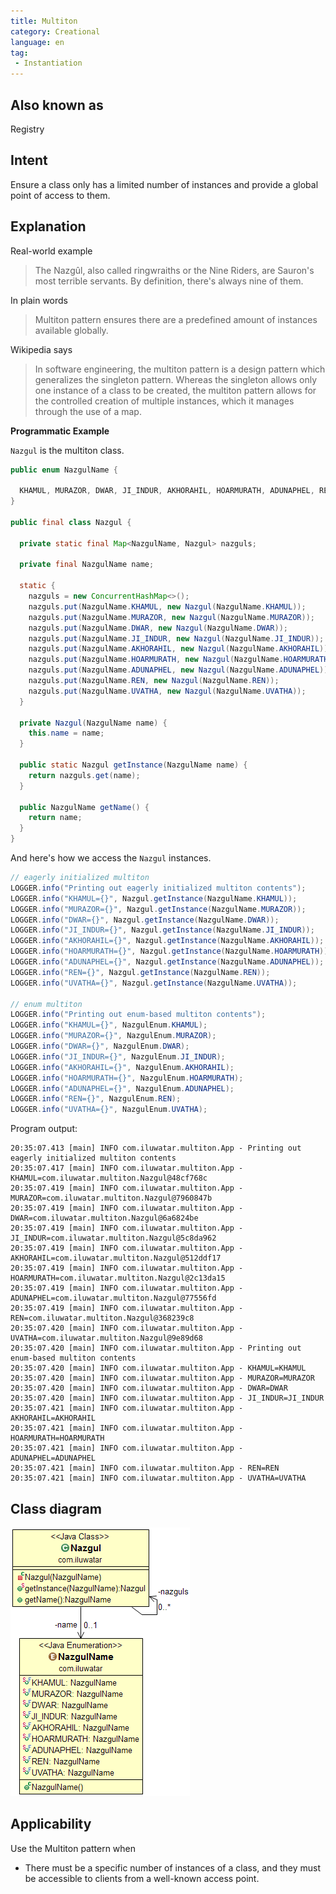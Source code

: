 ```yaml
---
title: Multiton
category: Creational
language: en
tag:
 - Instantiation
---
```


## Also known as

Registry

## Intent

Ensure a class only has a limited number of instances and provide a global point of access to them.

## Explanation

Real-world example

> The Nazgûl, also called ringwraiths or the Nine Riders, are Sauron's most terrible servants. By 
> definition, there's always nine of them.           

In plain words

> Multiton pattern ensures there are a predefined amount of instances available globally.   

Wikipedia says

> In software engineering, the multiton pattern is a design pattern which generalizes the singleton 
> pattern. Whereas the singleton allows only one instance of a class to be created, the multiton 
> pattern allows for the controlled creation of multiple instances, which it manages through the use 
> of a map.

**Programmatic Example**

`Nazgul` is the multiton class.

```java
public enum NazgulName {

  KHAMUL, MURAZOR, DWAR, JI_INDUR, AKHORAHIL, HOARMURATH, ADUNAPHEL, REN, UVATHA
}

public final class Nazgul {

  private static final Map<NazgulName, Nazgul> nazguls;

  private final NazgulName name;

  static {
    nazguls = new ConcurrentHashMap<>();
    nazguls.put(NazgulName.KHAMUL, new Nazgul(NazgulName.KHAMUL));
    nazguls.put(NazgulName.MURAZOR, new Nazgul(NazgulName.MURAZOR));
    nazguls.put(NazgulName.DWAR, new Nazgul(NazgulName.DWAR));
    nazguls.put(NazgulName.JI_INDUR, new Nazgul(NazgulName.JI_INDUR));
    nazguls.put(NazgulName.AKHORAHIL, new Nazgul(NazgulName.AKHORAHIL));
    nazguls.put(NazgulName.HOARMURATH, new Nazgul(NazgulName.HOARMURATH));
    nazguls.put(NazgulName.ADUNAPHEL, new Nazgul(NazgulName.ADUNAPHEL));
    nazguls.put(NazgulName.REN, new Nazgul(NazgulName.REN));
    nazguls.put(NazgulName.UVATHA, new Nazgul(NazgulName.UVATHA));
  }

  private Nazgul(NazgulName name) {
    this.name = name;
  }

  public static Nazgul getInstance(NazgulName name) {
    return nazguls.get(name);
  }

  public NazgulName getName() {
    return name;
  }
}
```

And here's how we access the `Nazgul` instances.

```java
// eagerly initialized multiton
LOGGER.info("Printing out eagerly initialized multiton contents");
LOGGER.info("KHAMUL={}", Nazgul.getInstance(NazgulName.KHAMUL));
LOGGER.info("MURAZOR={}", Nazgul.getInstance(NazgulName.MURAZOR));
LOGGER.info("DWAR={}", Nazgul.getInstance(NazgulName.DWAR));
LOGGER.info("JI_INDUR={}", Nazgul.getInstance(NazgulName.JI_INDUR));
LOGGER.info("AKHORAHIL={}", Nazgul.getInstance(NazgulName.AKHORAHIL));
LOGGER.info("HOARMURATH={}", Nazgul.getInstance(NazgulName.HOARMURATH));
LOGGER.info("ADUNAPHEL={}", Nazgul.getInstance(NazgulName.ADUNAPHEL));
LOGGER.info("REN={}", Nazgul.getInstance(NazgulName.REN));
LOGGER.info("UVATHA={}", Nazgul.getInstance(NazgulName.UVATHA));

// enum multiton
LOGGER.info("Printing out enum-based multiton contents");
LOGGER.info("KHAMUL={}", NazgulEnum.KHAMUL);
LOGGER.info("MURAZOR={}", NazgulEnum.MURAZOR);
LOGGER.info("DWAR={}", NazgulEnum.DWAR);
LOGGER.info("JI_INDUR={}", NazgulEnum.JI_INDUR);
LOGGER.info("AKHORAHIL={}", NazgulEnum.AKHORAHIL);
LOGGER.info("HOARMURATH={}", NazgulEnum.HOARMURATH);
LOGGER.info("ADUNAPHEL={}", NazgulEnum.ADUNAPHEL);
LOGGER.info("REN={}", NazgulEnum.REN);
LOGGER.info("UVATHA={}", NazgulEnum.UVATHA);
```

Program output:

```
20:35:07.413 [main] INFO com.iluwatar.multiton.App - Printing out eagerly initialized multiton contents
20:35:07.417 [main] INFO com.iluwatar.multiton.App - KHAMUL=com.iluwatar.multiton.Nazgul@48cf768c
20:35:07.419 [main] INFO com.iluwatar.multiton.App - MURAZOR=com.iluwatar.multiton.Nazgul@7960847b
20:35:07.419 [main] INFO com.iluwatar.multiton.App - DWAR=com.iluwatar.multiton.Nazgul@6a6824be
20:35:07.419 [main] INFO com.iluwatar.multiton.App - JI_INDUR=com.iluwatar.multiton.Nazgul@5c8da962
20:35:07.419 [main] INFO com.iluwatar.multiton.App - AKHORAHIL=com.iluwatar.multiton.Nazgul@512ddf17
20:35:07.419 [main] INFO com.iluwatar.multiton.App - HOARMURATH=com.iluwatar.multiton.Nazgul@2c13da15
20:35:07.419 [main] INFO com.iluwatar.multiton.App - ADUNAPHEL=com.iluwatar.multiton.Nazgul@77556fd
20:35:07.419 [main] INFO com.iluwatar.multiton.App - REN=com.iluwatar.multiton.Nazgul@368239c8
20:35:07.420 [main] INFO com.iluwatar.multiton.App - UVATHA=com.iluwatar.multiton.Nazgul@9e89d68
20:35:07.420 [main] INFO com.iluwatar.multiton.App - Printing out enum-based multiton contents
20:35:07.420 [main] INFO com.iluwatar.multiton.App - KHAMUL=KHAMUL
20:35:07.420 [main] INFO com.iluwatar.multiton.App - MURAZOR=MURAZOR
20:35:07.420 [main] INFO com.iluwatar.multiton.App - DWAR=DWAR
20:35:07.420 [main] INFO com.iluwatar.multiton.App - JI_INDUR=JI_INDUR
20:35:07.421 [main] INFO com.iluwatar.multiton.App - AKHORAHIL=AKHORAHIL
20:35:07.421 [main] INFO com.iluwatar.multiton.App - HOARMURATH=HOARMURATH
20:35:07.421 [main] INFO com.iluwatar.multiton.App - ADUNAPHEL=ADUNAPHEL
20:35:07.421 [main] INFO com.iluwatar.multiton.App - REN=REN
20:35:07.421 [main] INFO com.iluwatar.multiton.App - UVATHA=UVATHA
```

## Class diagram

![alt text](./etc/multiton.png "Multiton")

## Applicability

Use the Multiton pattern when

* There must be a specific number of instances of a class, and they must be accessible to clients from 
a well-known access point.
